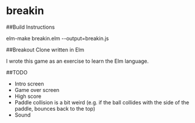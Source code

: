 # breakin

##Build Instructions

elm-make breakin.elm --output=breakin.js

##Breakout Clone written in Elm

I wrote this game as an exercise to learn the Elm language.

##TODO

- Intro screen
- Game over screen
- High score
- Paddle collision is a bit weird (e.g. if the ball collides with the side of the paddle, bounces back to the top)
- Sound
